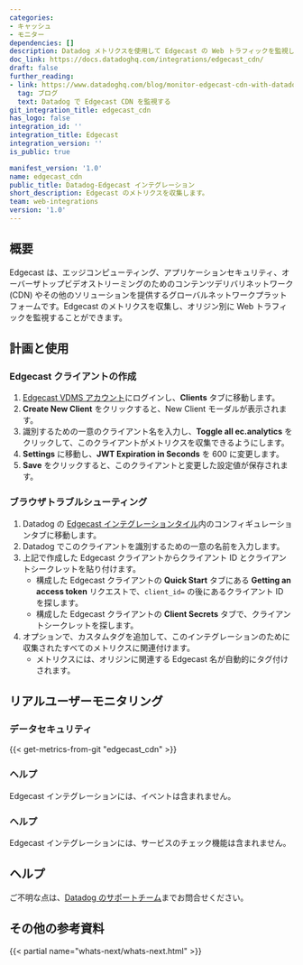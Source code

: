 ```yaml
---
categories:
- キャッシュ
- モニター
dependencies: []
description: Datadog メトリクスを使用して Edgecast の Web トラフィックを監視します。
doc_link: https://docs.datadoghq.com/integrations/edgecast_cdn/
draft: false
further_reading:
- link: https://www.datadoghq.com/blog/monitor-edgecast-cdn-with-datadog/
  tag: ブログ
  text: Datadog で Edgecast CDN を監視する
git_integration_title: edgecast_cdn
has_logo: false
integration_id: ''
integration_title: Edgecast
integration_version: ''
is_public: true

manifest_version: '1.0'
name: edgecast_cdn
public_title: Datadog-Edgecast インテグレーション
short_description: Edgecast のメトリクスを収集します。
team: web-integrations
version: '1.0'
---
```


<!--  SOURCED FROM https://github.com/DataDog/dogweb -->
## 概要

Edgecast は、エッジコンピューティング、アプリケーションセキュリティ、オーバーザトップビデオストリーミングのためのコンテンツデリバリネットワーク (CDN) やその他のソリューションを提供するグローバルネットワークプラットフォームです。Edgecast のメトリクスを収集し、オリジン別に Web トラフィックを監視することができます。

## 計画と使用

### Edgecast クライアントの作成

1. [Edgecast VDMS アカウント][1]にログインし、**Clients** タブに移動します。
2. **Create New Client** をクリックすると、New Client モーダルが表示されます。
3. 識別するための一意のクライアント名を入力し、**Toggle all ec.analytics** をクリックして、このクライアントがメトリクスを収集できるようにします。
4. **Settings** に移動し、**JWT Expiration in Seconds** を 600 に変更します。
5. **Save** をクリックすると、このクライアントと変更した設定値が保存されます。

### ブラウザトラブルシューティング

1. Datadog の [Edgecast インテグレーションタイル][2]内のコンフィギュレーションタブに移動します。
2. Datadog でこのクライアントを識別するための一意の名前を入力します。
3. 上記で作成した Edgecast クライアントからクライアント ID とクライアントシークレットを貼り付けます。
   * 構成した Edgecast クライアントの **Quick Start** タブにある **Getting an access token** リクエストで、`client_id=` の後にあるクライアント ID を探します。
   * 構成した Edgecast クライアントの **Client Secrets** タブで、クライアントシークレットを探します。
4. オプションで、カスタムタグを追加して、このインテグレーションのために収集されたすべてのメトリクスに関連付けます。
   * メトリクスには、オリジンに関連する Edgecast 名が自動的にタグ付けされます。

## リアルユーザーモニタリング

### データセキュリティ
{{< get-metrics-from-git "edgecast_cdn" >}}


### ヘルプ

Edgecast インテグレーションには、イベントは含まれません。

### ヘルプ

Edgecast インテグレーションには、サービスのチェック機能は含まれません。

## ヘルプ

ご不明な点は、[Datadog のサポートチーム][4]までお問合せください。

## その他の参考資料

{{< partial name="whats-next/whats-next.html" >}}

[1]: https://id.vdms.io
[2]: https://app.datadoghq.com/integrations/edgecast-cdn
[3]: https://github.com/DataDog/dogweb/blob/prod/integration/edgecast_cdn/edgecast_cdn_metadata.csv
[4]: https://docs.datadoghq.com/ja/help
